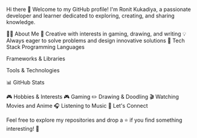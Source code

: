 Hi there 👋
Welcome to my GitHub profile! I'm Ronit Kukadiya, a passionate developer and learner dedicated to exploring, creating, and sharing knowledge.

🧑‍💻 About Me
🎨 Creative with interests in gaming, drawing, and writing
💡 Always eager to solve problems and design innovative solutions
🔧 Tech Stack
Programming Languages





Frameworks & Libraries




Tools & Technologies




📊 GitHub Stats






🎮 Hobbies & Interests
🎮 Gaming
✏️ Drawing & Doodling
🎬 Watching Movies and Anime
🎧 Listening to Music
🌟 Let's Connect



Feel free to explore my repositories and drop a ⭐ if you find something interesting! 🚀
